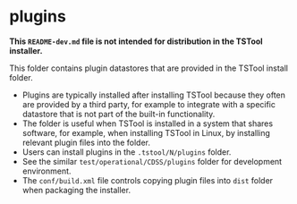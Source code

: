 # plugins #

**This `README-dev.md` file is not intended for distribution in the TSTool installer.**

This folder contains plugin datastores that are provided in the TSTool install folder.

* Plugins are typically installed after installing TSTool because they
often are provided by a third party, for example to integrate with a specific datastore
that is not part of the built-in functionality.
* The folder is useful when TSTool is installed in a system that shares software,
for example, when installing TSTool in Linux, by installing relevant plugin files into the folder.
* Users can install plugins in the `.tstool/N/plugins` folder.
* See the similar `test/operational/CDSS/plugins` folder for development environment.
* The `conf/build.xml` file controls copying plugin files into `dist` folder when packaging the installer.
